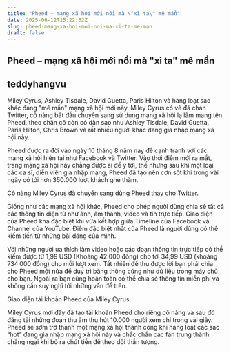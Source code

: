```yaml
---
title: "Pheed – mạng xã hội mới nổi mà \"xì ta\" mê mẩn"
date: 2025-06-12T15:22:32Z
slug: pheed-mang-xa-hoi-moi-noi-ma-xi-ta-me-man
draft: false
---
```


## Pheed – mạng xã hội mới nổi mà "xì ta" mê mẩn

## teddyhangvu

Miley Cyrus, Ashley Tisdale, David Guetta, Paris Hilton và hàng loạt sao khác đang "mê mẩn" mạng xã hội mới này.
Miley Cyrus có vẻ đá chán Twitter, cô nàng bắt đầu chuyển sang sử dụng mạng xã hội lạ lẫm mang tên Pheed, theo chân cô còn có dàn sao như Ashley Tisdale, David Guetta, Paris Hilton, Chris Brown và rất nhiều người khác đang gia nhập mạng xã hội này.
 
Pheed được ra đời vào ngày 10 tháng 8 năm nay để cạnh tranh với các mạng xã hội hiện tại như Facebook và Twitter. Vào thời điểm mới ra mắt, trang mạng xã hội này chẳng được ai để ý tới, thế nhưng sau khi một loại các ca sĩ, diễn viên gia nhập mạng, Pheed đã tạo nên cơn sốt khi trong vài ngày có tới hơn 350.000 lượt khách ghé thăm.
 

Cô nàng Miley Cyrus đã chuyển sang dùng Pheed thay cho Twitter.
 
Giống như các mạng xã hội khác, Pheed cho phép người dùng chia sẻ tất cả các thông tin điện tử như ảnh, âm thanh, video và tin trực tiếp. Giao diện của Pheed khá đặc biệt khi vừa kết hợp giữa Timeline của Facebook và Channel của YouTube. Điểm đặc biệt nhất của Pheed là người dùng có thể kiếm tiền từ những bài đăng của mình.
 
Với những người ưa thích làm video hoặc các đoạn thông tin trực tiếp có thể kiếm được từ 1,99 USD (Khoảng 42.000 đồng) cho tới 34,99 USD (khoảng 734.000 đồng) cho mỗi lượt xem. Tất nhiên để thu được lời bạn phải chia cho Pheed một nửa để duy trì băng thông cũng như dữ liệu trong máy chủ cho bạn. Ngoài ra bạn cũng hoàn toàn có thể chia sẻ thông tin miễn phí và không cần suy nghĩ tới những vấn đề trên.
 

Giao diện tài khoản Pheed của Miley Cyrus.
 
Miley Cyrus mới đây đã tạo tài khoản Pheed cho riêng cô nàng và sau đó đăng tải những đoạn thu âm thu hút 10.000 người xem chỉ trong vài giây. Pheed sẽ sớm trở thành một mạng xã hội thành công khi hàng loạt các sao “hot” đang gia nhập mạng xã hội này và chắc chắn các fan trung thành chẳng ngại khi bỏ ra chút tiền để theo dõi thần tượng.